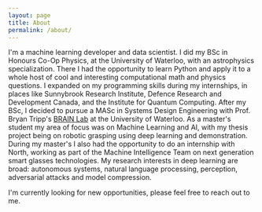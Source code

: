 ```yaml
---
layout: page
title: About
permalink: /about/
---
```


I'm a machine learning developer and data scientist. 
I did my BSc in Honours Co-Op Physics, at the University of Waterloo, with an astrophysics specialization. 
There I had the opportunity to learn Python and apply it to a whole host of cool and interesting computational math and physics questions. 
I expanded on my programming skills during my internships, in places like Sunnybrook Research Institute, Defence Research and Development Canada, and the Institute for Quantum Computing. 
After my BSc, I decided to pursue a MASc in Systems Design Engineering with Prof. Bryan Tripp's [BRAIN Lab](https://uwaterloo.ca/bio-robotics-artificial-intelligence-neuroscience-lab/) at the University of Waterloo. 
As a master's student my area of focus was on Machine Learning and AI, with my thesis project being on robotic grasping using deep learning and demonstration. 
During my master's I also had the opportunity to do an internship with North, working as part of the Machine Intelligence Team on next generation smart glasses technologies. 
My research interests in deep learning are broad: autonomous systems, natural language processing, perception, adversarial attacks and model compression.

I'm currently looking for new opportunities, please feel free to reach out to me.
